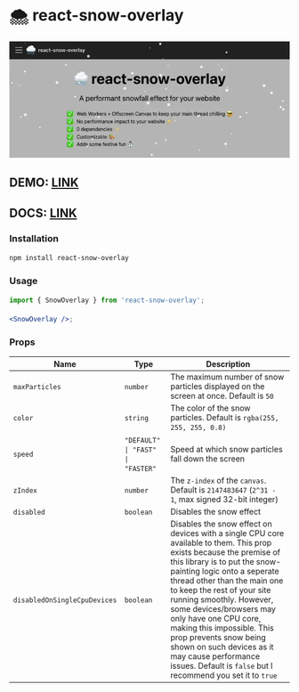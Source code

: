 # 🌨️ react-snow-overlay

![](react-snow-overlay.webp)

## DEMO: [LINK](https://c-o-d-e-c-o-w-b-o-y.github.io/react-snow-overlay/docs/playground)

## DOCS: [LINK](https://c-o-d-e-c-o-w-b-o-y.github.io/react-snow-overlay/docs/installation)

### Installation

```bash
npm install react-snow-overlay
```

### Usage

```jsx
import { SnowOverlay } from 'react-snow-overlay';

<SnowOverlay />;
```

### Props

| Name                         | Type                              | Description                                                                                                                                                                                                                                                                                                                                                                                                                                                                                            |
| ---------------------------- | --------------------------------- | ------------------------------------------------------------------------------------------------------------------------------------------------------------------------------------------------------------------------------------------------------------------------------------------------------------------------------------------------------------------------------------------------------------------------------------------------------------------------------------------------------ |
| `maxParticles`               | `number`                          | The maximum number of snow particles displayed on the screen at once. Default is `50`                                                                                                                                                                                                                                                                                                                                                                                                                  |
| `color`                      | `string`                          | The color of the snow particles. Default is `rgba(255, 255, 255, 0.8)`                                                                                                                                                                                                                                                                                                                                                                                                                                 |
| `speed`                      | `"DEFAULT" \| "FAST" \| "FASTER"` | Speed at which snow particles fall down the screen                                                                                                                                                                                                                                                                                                                                                                                                                                                     |
| `zIndex`                     | `number`                          | The `z-index` of the `canvas`. Default is `2147483647` (`2^31 - 1`, max signed 32-bit integer)                                                                                                                                                                                                                                                                                                                                                                                                         |
| `disabled`                   | `boolean`                         | Disables the snow effect                                                                                                                                                                                                                                                                                                                                                                                                                                                                               |
| `disabledOnSingleCpuDevices` | `boolean`                         | Disables the snow effect on devices with a single CPU core available to them. This prop exists because the premise of this library is to put the snow-painting logic onto a seperate thread other than the main one to keep the rest of your site running smoothly. However, some devices/browsers may only have one CPU core, making this impossible. This prop prevents snow being shown on such devices as it may cause performance issues. Default is `false` but I recommend you set it to `true` |
